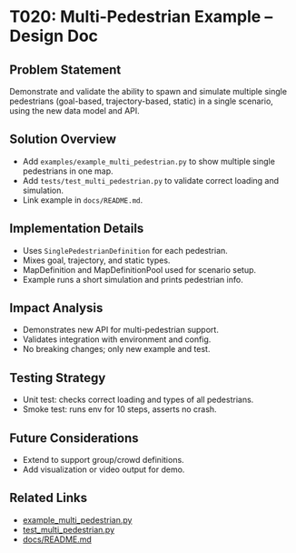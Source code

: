 # T020: Multi-Pedestrian Example – Design Doc

## Problem Statement
Demonstrate and validate the ability to spawn and simulate multiple single pedestrians (goal-based, trajectory-based, static) in a single scenario, using the new data model and API.

## Solution Overview
- Add `examples/example_multi_pedestrian.py` to show multiple single pedestrians in one map.
- Add `tests/test_multi_pedestrian.py` to validate correct loading and simulation.
- Link example in `docs/README.md`.

## Implementation Details
- Uses `SinglePedestrianDefinition` for each pedestrian.
- Mixes goal, trajectory, and static types.
- MapDefinition and MapDefinitionPool used for scenario setup.
- Example runs a short simulation and prints pedestrian info.

## Impact Analysis
- Demonstrates new API for multi-pedestrian support.
- Validates integration with environment and config.
- No breaking changes; only new example and test.

## Testing Strategy
- Unit test: checks correct loading and types of all pedestrians.
- Smoke test: runs env for 10 steps, asserts no crash.

## Future Considerations
- Extend to support group/crowd definitions.
- Add visualization or video output for demo.

## Related Links
- [example_multi_pedestrian.py](../../../examples/example_multi_pedestrian.py)
- [test_multi_pedestrian.py](../../../tests/test_multi_pedestrian.py)
- [docs/README.md](../../../docs/README.md)
